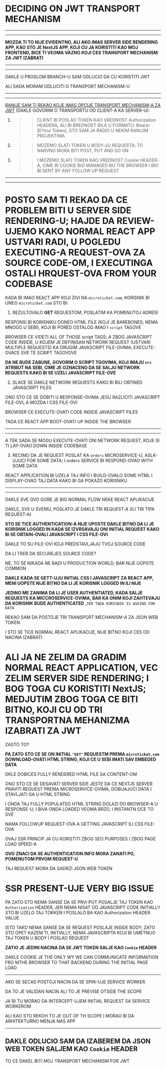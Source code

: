 # DECIDING ON JWT TRANSPORT MECHANISM

***
***

**MOZDA TI TO NIJE EVIDENTNO, ALI AKO IMAS SERVER SIDE RENDERING APP, KAO STO JE NextJS APP, KOJI CU JA KORISTITI KAO MOJ FRONTEND, BICE TI VEOMA VAZNO KOJI CES TRANSPORT MECHANISM ZA JWT IZABRATI**

***
***

DAKLE U PROSLOM BRANCH-U SAM ODLUCIO DA CU KORISTITI JWT

ALI SADA MORAM ODLUCITI O TRANSPORT MECHANISM-U

***
***

[RANIJE SAM TI REKAO KOJE IMAS OPCIJE TRANSPORT MECHANISM-A ZA JWT](https://github.com/Rade58/microticket/tree/2_AUTHENTICATION_STRATEGIES_n_OPTIONS#jwt) (DAKLE GOVORIM O TRANSPORTU OD CLIENT-A KA SERVER-U):

1. >> CLIENT BI POSLAO TOKEN KAO VREDNOST Authorization HEADERA, ALI BI BREDNOST BILA U FORMATU: Bearer ${Your Token}, STO SAM JA RADIO U NEKIM RANIJIM PROJEKTIMA

2. >> MOZEMO SLATI TOKEN U BODY-JU REQUESTA; TO NARVNO MORA BITI POST, PUT AND SO ON

3. >> I MOZEMO SLATI TOKEN KAO VREDNOST Cookie HEADER-A, CIME BI COOKIE BIO MANAGED BU THE BROWSER I BIO BI SENT BY ANY FOLLOW UP REQUEST

***
***

# POSTO SAM TI REKAO DA CE PROBLEM BITI U SERVER SIDE RENDERING-U; HAJDE DA REVIEW-UJEMO KAKO NORMAL REACT APP USTVARI RADI, U POGLEDU EXECUTING-A REQUEST-OVA ZA SOURCE CODE-OM, I EXECUTINGA OSTALI HRQUEST-OVA FROM YOUR CODEBASE

KADA BI IMAO REACT APP KOJI ZIVI NA `microticket.com`; KORISNIK BI UNEO `microticket.com` STO BI: 

1. REZULTOVALO **GET** REQUESTOM, POSLATIM KA POMENUTOJ ADRESI

RESPONSI BI KORISNIKU DONEO HTML FILE (KOJI JE BAREBONES; NEMA MNOGO U SEBI), KOJI BI PORED OSTALOG IMAO I `script` TAGOVE

BROWSER CE VIDETI ALL OF THOSE script TAGS; A ZBOG JAVASCRIPT CODE INSIDE, U KOJEM JE DEFINISAN NETWORK REQUEST (USTVARI MULTIPLE REQUESTS) KA DRUGIM JAVASCRIPT FILE-OVIMA; EXECUTE-OVACE SVE TE SCRIPT TAGOVOVE

**DA NE BUDE ZABUNE, GOVORIM O SCRIPT TGOVIMA, KOJI IMAJU `src` ATRIBUT NA SEBI, CIME JE OZNACENO DA SE SALJU NETWORK REQUESTS KAKO BI SE UZELI JAVASCRIPT FILE-OVE**

2. SLACE SE DAKLE NETWORK REQUESTS KAKO BI BILI OBTINED JAVASCRIPT FILES

ONO STO CE SE DOBITI U RESPONSE-OVIMA JESU RAZLICITI JAVASCRIPT FILE-OVI; A MOZDA I CSS FILE-OVI

BROWSER CE EXECUTE-OVATI CODE INSIDE JAVASCRIPT FILES

TADA CE REACT APP BOOT-OVATI UP INSIDE THE BROWSER

***
***

A TEK SADA SE MOGU EXECUTE-OVATI ONI NETWORK REQUEST, KOJE SI TI LAY-OVAO DOWN INSIDE CODEBASE

3. RECIMO DA JE REQUEST POSLAT KA `orders` MICROSERVICE-U, ASLK-UJUCI FOR SOME DATA; I orders SERVICE BI RESPOND-OVAO WITH SOME DATA

REACT APPLICATION BI UZELA TAJ INFO I BUILD-OVALO SOME HTML I DISPLAY-OVAO TAJ DATA KAKO BI GA POKAZO KORISNIKU

***
***

DAKLE SVE OVO GORE JE BIO NORMAL FLOW NEKE REACT APLIKACIJE 

DAKLE, SVE U SVEMU, POSLATO JE DAKLE TRI REQUEST-A (ILI TRI TIPA REQUEST-A)

**STO SE TICE AUTHENTICATION-A NIJE UPOSTE DAKLE BITNO DA LI JE KORISNIK LOGGED IN KADA SE IZVRSAVAJU ONI INITIAL REQUEST KAKO BI SE OBTAIN-OVALI JAVASCRIPT I CSS FILE-OVI**

DAKLE TO SU FILE-OVI KOJI PREDSTAVLJAJU TVOJ SOURCE CODE

DA LI TREB DA SECUREJES SOURCE CODE?

NE, TO SE NIKADA NE RADI U PRODUCTION WORLD; BAR NIJE UOPSTE COMMON

**DAKLE KADA SE GETT-UJU INITIAL CSS I JAVASCRIPT ZA REACT APP, MENI UOPSTE NIJE BITNO DA LI JE KORISNIK LOGGED IN ILI NIJE**

**JEDINO ME ZANIMA DA LI JE USER AUTHENTIATED, KADA SALJE REQUESTS KA MICCROSERVICE-OVIMA, BAR KA ONIM KOJI ZAHTEVAJU DA KORISNIK BUDE AUTHENTICATED** ,`JER TADA KORISNIK IS ASKING FOR DATA`

REKAO SAM DA POSTOJE TRI TRANSPORT MECHANISM-A ZA JSON WEB TOKEN

I STO SE TICE NORMAL REACT APLIKACIJE, NIJE BITNO KOJI CES OD NACINA IZABRATI

# ALI JA NE ZELIM DA GRADIM NORMAL REACT APPLICATION, VEC ZELIM SERVER SIDE RENDERING; I BOG TOGA CU KORISTITI NextJS; MEDJUTIM ZBOG TOGA CE BITI BITNO, KOJI CU OD TRI TRANSPORTNA MEHANIZMA IZABRATI ZA JWT

ZASTO TO?

**PA ZATO STO CE SE ON INITIAL `"GET"` REQUESTM PREMA `microticket.com` DOWNLOAD-OVATI HTML STRING, KOJI CE U SEBI IMATI SAV EMBEDED DATA**

DKLE DOBICES FULLY RENDERED HTML FILE SA CONTENT-OM

ONO STO CE SE DESAVATI SERVER SIDE JESTE DA CE NEXTJS SERVER PRAVITI REQUEST PREMA MICROSERVICE-OVIMA, DOBIJAJUCI DATA I STAVLJATI GA U HTML STRING

I ONDA TAJ FULLY POPULATED HTML STRING DOLAZI DO BROWSER-A U RESPONSE-U, I BIVA ONDA LOADED VEOMA BRZO, I INSTANTN OCE TO SVE

NAMA FOLLOWUP REQUEST-OVA A GETTING JAVASCRIPT ILI CSS FILE-OVA

OVAJ SSR PRINCIP JA CU KORISTITI ZBOG SEO PURPOSES I ZBOG PAGE LOAD SPEED-A

**OVO ZNACI DA SE AUTHENTICATION INFO MORA ZANATI PO, POMENUTOM PRVOM REQUEST-U**

TAJ REQUEST MORA DA SADRZI JSON WEB TOKEN

# SSR PRESENT-UJE VERY BIG ISSUE

PA ZATO STO NEMA SANSE DA SE PRVI PUT POSALJE TAJ TOKEN KAO `Authorization` HEADER, JER NEMA NISAT OD JAVASCRIPT CODE INITIALLY STO BI UZELO TAJ TOKKEN I POSLALO BA KAO Authorization HEADER VALUE

ISTO TAKO NEMA SANSE DA SE REQUEST POSLAJE INSIDE BODY; ZATO STO OPET KAZEM TI, INITIALLY, NEMA JAVASCRIPTA KOJI BI UMETNUO TAJ TOKEN U BODY I POSLAO REQUEST

**ZATIO JE JEDINI NACINA DA SE JWT TOKEN SALJE KAO `Cookie` HEADER**

DAKLE COOKIE JE THE ONLY WY WE CAN COMMUNICATE INFORMATION FRO MTHE BROWSER TO THAT BACKEND DURING THE INITIAL PAGE LOAD

***

AKO SE SECAS POSTOJI NACIN DA SE SPIN-UJE SERVICE WORKER

DA TO JE VALIDAN NACIN ALI TO JE PREVISE OTSIDE THE SCOPE

JA BI TU MORAO DA INTERCEPT-UJEM INITIAL REQUEST SA SERVICE WORKEROM

ALI KAO STO REKOH TO JE OUT OF TH SCOPE I MORAO BI DA ARHITEKTURNO MENJA NAS APP

***

## DAKLE ODLUCIO SAM DA IZABEREM DA JSON WEB TOKEN SALJEM KAO `Cookie` HEADER

TO CE DAKEL BITI MOJ TRANSPORT MECHANISM FOR JWT

